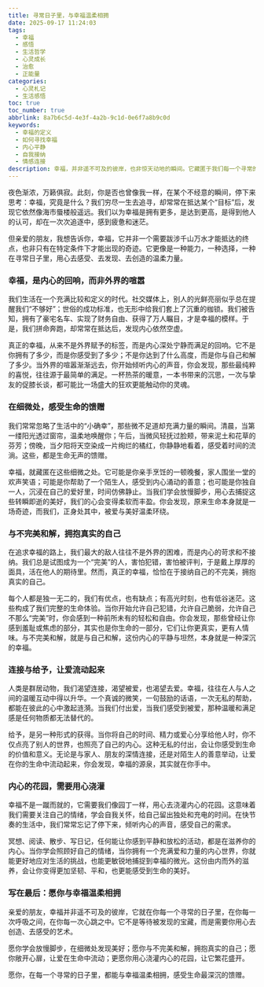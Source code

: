 ```yaml
---
title: 寻常日子里，与幸福温柔相拥
date: 2025-09-17 11:24:03
tags:
  - 幸福
  - 感悟
  - 生活哲学
  - 心灵成长
  - 治愈
  - 正能量
categories:
  - 心灵札记
  - 生活感悟
toc: true
toc_number: true
abbrlink: 8a7b6c5d-4e3f-4a2b-9c1d-0e6f7a8b9c0d
keywords:
  - 幸福的定义
  - 如何寻找幸福
  - 内心平静
  - 自我接纳
  - 情感连接
description: 幸福，并非遥不可及的彼岸，也非惊天动地的瞬间。它藏匿于我们每一个寻常的日子里，在微风拂过脸庞的温柔，在阳光洒满窗台的暖意，在一次次与内心深处的对话中。这篇文章将带你一同探索，如何在喧嚣的世界里，重新定义幸福，与不完美和解，并最终与它温柔相拥。
---
```


夜色渐浓，万籁俱寂。此刻，你是否也曾像我一样，在某个不经意的瞬间，停下来思考：幸福，究竟是什么？我们穷尽一生去追寻，却常常在抵达某个“目标”后，发现它依然像海市蜃楼般遥远。我们以为幸福是拥有更多，是达到更高，是得到他人的认可，却在一次次追逐中，感到疲惫和迷茫。

但亲爱的朋友，我想告诉你，幸福，它并非一个需要跋涉千山万水才能抵达的终点，也非只有在特定条件下才能出现的奇迹。它更像是一种能力，一种选择，一种在寻常日子里，用心去感受、去发现、去创造的温柔力量。

### 幸福，是内心的回响，而非外界的喧嚣

我们生活在一个充满比较和定义的时代。社交媒体上，别人的光鲜亮丽似乎总在提醒我们“不够好”；世俗的成功标准，也无形中给我们套上了沉重的枷锁。我们被告知，拥有了豪宅名车、实现了财务自由、获得了万人瞩目，才是幸福的模样。于是，我们拼命奔跑，却常常在抵达后，发现内心依然空虚。

真正的幸福，从来不是外界赋予的标签，而是内心深处宁静而满足的回响。它不是你拥有了多少，而是你感受到了多少；不是你达到了什么高度，而是你与自己和解了多少。当外界的喧嚣渐渐远去，你开始倾听内心的声音，你会发现，那些最纯粹的喜悦，往往源于最简单的满足。一杯热茶的暖意，一本书带来的沉思，一次与挚友的促膝长谈，都可能比一场盛大的狂欢更能触动你的灵魂。

### 在细微处，感受生命的馈赠

我们常常忽略了生活中的“小确幸”，那些微不足道却充满力量的瞬间。清晨，当第一缕阳光透过窗帘，温柔地唤醒你；午后，当微风轻抚过脸颊，带来泥土和花草的芬芳；傍晚，当夕阳将天空染成一片绚烂的橘红，你静静地看着，感受着时间的流淌。这些，都是生命无声的馈赠。

幸福，就藏匿在这些细微之处。它可能是你亲手烹饪的一顿晚餐，家人围坐一堂的欢声笑语；可能是你帮助了一个陌生人，感受到内心涌动的善意；也可能是你独自一人，沉浸在自己的爱好里，时间仿佛静止。当我们学会放慢脚步，用心去捕捉这些转瞬即逝的美好，我们的心会变得柔软而丰盈。你会发现，原来生命本身就是一场奇迹，而我们，正身处其中，被爱与美好温柔环绕。

### 与不完美和解，拥抱真实的自己

在追求幸福的路上，我们最大的敌人往往不是外界的困难，而是内心的苛求和不接纳。我们总是试图成为一个“完美”的人，害怕犯错，害怕被评判，于是戴上厚厚的面具，活在他人的期待里。然而，真正的幸福，恰恰在于接纳自己的不完美，拥抱真实的自己。

每个人都是独一无二的，我们有优点，也有缺点；有高光时刻，也有低谷迷茫。这些构成了我们完整的生命体验。当你开始允许自己犯错，允许自己脆弱，允许自己不那么“完美”时，你会感到一种前所未有的轻松和自由。你会发现，那些曾经让你感到羞耻或焦虑的部分，其实也是你生命的一部分，它们让你更真实，更有人情味。与不完美和解，就是与自己和解，这份内心的平静与坦然，本身就是一种深沉的幸福。

### 连接与给予，让爱流动起来

人类是群居动物，我们渴望连接，渴望被爱，也渴望去爱。幸福，往往在人与人之间的温暖互动中得以升华。一个真诚的微笑，一句鼓励的话语，一次无私的帮助，都能在彼此的心中激起涟漪。当我们付出爱，当我们感受到被爱，那种温暖和满足感是任何物质都无法替代的。

给予，是另一种形式的获得。当你将自己的时间、精力或爱心分享给他人时，你不仅点亮了别人的世界，也照亮了自己的内心。这种无私的付出，会让你感受到生命的价值和意义。无论是与家人、朋友的深情连接，还是对陌生人的善意举动，让爱在你的生命中流动起来，你会发现，幸福的源泉，其实就在你手中。

### 内心的花园，需要用心浇灌

幸福不是一蹴而就的，它需要我们像园丁一样，用心去浇灌内心的花园。这意味着我们需要关注自己的情绪，学会自我关怀，给自己留出独处和充电的时间。在快节奏的生活中，我们常常忘记了停下来，倾听内心的声音，感受自己的需求。

冥想、阅读、散步、写日记，任何能让你感到平静和放松的活动，都是在滋养你的内心。当你学会照顾好自己的情绪，当你拥有一个充满爱和力量的内心世界，你就能更好地应对生活的挑战，也能更敏锐地捕捉到幸福的微光。这份由内而外的滋养，会让你变得更加坚韧、平和，也更能感受到生命的美好。

### 写在最后：愿你与幸福温柔相拥

亲爱的朋友，幸福并非遥不可及的彼岸，它就在你每一个寻常的日子里，在你每一次呼吸之间，在你每一次心跳之中。它不是等待被发现的宝藏，而是需要你用心去创造、去感受的艺术。

愿你学会放慢脚步，在细微处发现美好；愿你与不完美和解，拥抱真实的自己；愿你敞开心扉，让爱在生命中流动；更愿你用心浇灌内心的花园，让它繁花盛开。

愿你，在每一个寻常的日子里，都能与幸福温柔相拥，感受生命最深沉的馈赠。